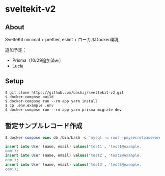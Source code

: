 # sveltekit-v2

## About

SvelteKit minimal + prettier, eslint + ローカルDocker環境

追加予定：

- Prisma（10/29追加済み）
- Lucia

## Setup

```terminal
$ git clone https://github.com/bashij/sveltekit-v2.git
$ docker-compose build
$ docker-compose run --rm app yarn install
$ cp .env.example .env
$ docker-compose run --rm app yarn prisma migrate dev
```

## 暫定サンプルレコード作成

```sql
$ docker-compose exec db /bin/bash -c 'mysql -u root -pmysecretpassword'

insert into User (name, email) values('test1', 'test1@example.
com');
insert into User (name, email) values('test2', 'test2@example.
com');
insert into User (name, email) values('test3', 'test3@example.
com');
```
